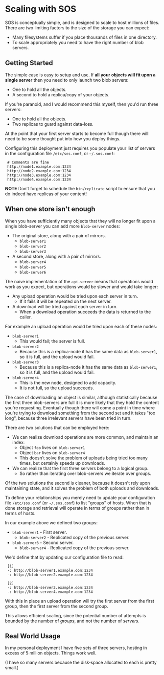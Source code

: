 # Scaling with SOS

SOS is conceptually simple, and is designed to scale to host millions of files.  There are two limiting factors to the size of the storage you can expect:

* Many filesystems suffer if you place thousands of files in one directory.
* To scale appropriately you need to have the right number of blob servers.



## Getting Started

The simple case is easy to setup and use.  If __all your objects will fit upon a single server__ then you need to only launch two blob servers:

* One to hold all the objects.
* A second to hold a replica/copy of your objects.

If you're paranoid, and I would recommend this myself, then you'd run three servers:

* One to hold all the objects.
* Two replicas to guard against data-loss.

At the point that your first server starts to become full though there will need to be some thought put into how you deploy things.

Configuring this deployment just requires you populate your list of servers in the configuration file `/etc/sos.conf`, or `~/.sos.conf`:

     # Comments are fine
     http://node1.example.com:1234
     http://node2.example.com:1234
     http://node3.example.com:1234
     http://node4.example.com:1234

**NOTE** Don't forget to schedule the `bin/replicate` script to ensure that you do indeed have replicas of your content!



## When one store isn't enough

When you have sufficiently many objects that they will no longer fit upon a single blob-server you can add more `blob-server` nodes:

* The original store, along with a pair of mirrors.
   * `blob-server1`
   * `blob-server2`
   * `blob-server3`
* A second store, along with a pair of mirrors.
   * `blob-server4`
   * `blob-server5`
   * `blob-server6`

The naive implementation of the `api-server` means that operations would work as you expect, but operations would be slower and would take longer:

* Any upload operation would be tried upon each server in turn.
   * If it fails it will be repeated on the next server.
* A download will be tried against each server in turn.
   * When a download operation succeeds the data is returned to the caller.

For example an upload operation would be tried upon each of these nodes:

* `blob-server1`
   * This would fail; the server is full.
* `blob-server2`
   * Because this is a replica-node it has the same data as `blob-server1`, so it is full, and the upload would fail.
* `blob-server3`
   * Because this is a replica-node it has the same data as `blob-server1`, so it is full, and the upload would fail.
* `blob-server4`
   * This is the new node, designed to add capacity.
   * It is not full, so the upload succeeds.

The case of downloading an object is similar, although statistically because the first three blob-servers are full it is more likely that they hold the content you're requesting.  Eventually though there will come a point in time where you're trying to download something from the second set and it takes "too long", because three irrelevant servers have been tried in turn.

There are two solutions that can be employed here:

* We can realize download operations are more common, and maintain an index:
    * Object `foo` lives on `blob-server1`
    * Object `bar` lives on `blob-server4`
    * This doesn't solve the problem of uploads being tried too many times, but certainly speeds up downloads.
* We can realize that the first three servers belong to a logical group.
    * So rather than iterating over blob-servers we iterate over groups.

Of the two solutions the second is cleaner, because it doesn't rely upon maintaining state, and it solves the problem of both uploads and downloads.

To define your relationships you merely need to update your configuration file `/etc/sos.conf` (or `~/.sos.conf`) to list "groups" of hosts.  When that is done storage and retrieval will operate in terms of groups rather than in terms of hosts.

In our example above we defined two groups:

* `blob-server1` - First server.
   * `blob-server2` - Replicated copy of the previous server.
* `blob-server3` - Second server.
   * `blob-server4` - Replicated copy of the previous server.

We'd define that by updating our configuration file to read:

     [1]
     -: http://blob-server1.example.com:1234
     -: http://blob-server2.example.com:1234

     [2]
     -: http://blob-server3.example.com:1234
     -: http://blob-server4.example.com:1234

With this in place an upload operation will try the first server from the first group, then the first server from the second group.

This allows efficient scaling, since the potential number of attempts is bounded by the number of _groups_, and not the number of _servers_.


## Real World Usage

In my personal deployment I have five sets of three servers, hosting in excess of 5 million objects.  Things work well.

(I have so many servers because the disk-space allocated to each is pretty small.)
